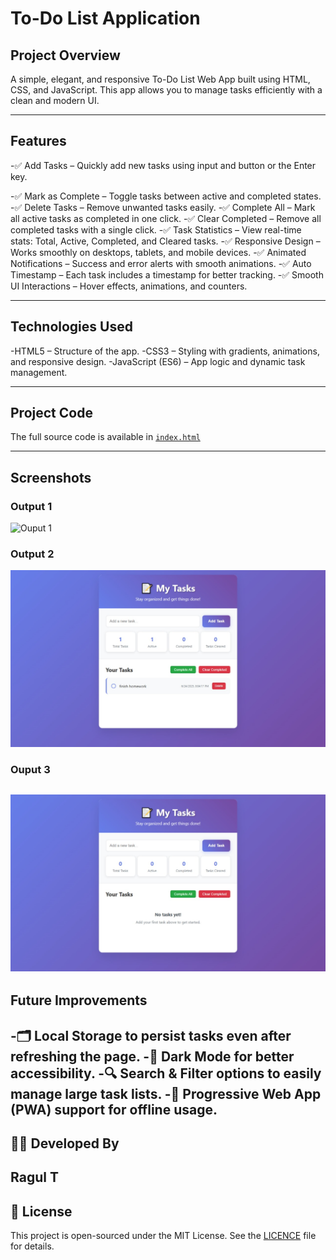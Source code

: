 # To-Do List Application

## Project Overview

A simple, elegant, and responsive To-Do List Web App built using HTML, CSS, and JavaScript. This app allows you to manage tasks efficiently with a clean and modern UI.

---

## Features

-✅ Add Tasks – Quickly add new tasks using input and button or the Enter key.

-✅ Mark as Complete – Toggle tasks between active and completed states.
-✅ Delete Tasks – Remove unwanted tasks easily.
-✅ Complete All – Mark all active tasks as completed in one click.
-✅ Clear Completed – Remove all completed tasks with a single click.
-✅ Task Statistics – View real-time stats: Total, Active, Completed, and Cleared tasks.
-✅ Responsive Design – Works smoothly on desktops, tablets, and mobile devices.
-✅ Animated Notifications – Success and error alerts with smooth animations.
-✅ Auto Timestamp – Each task includes a timestamp for better tracking.
-✅ Smooth UI Interactions – Hover effects, animations, and counters.

---

## Technologies Used

-HTML5 – Structure of the app.
-CSS3 – Styling with gradients, animations, and responsive design.
-JavaScript (ES6) – App logic and dynamic task management.

---

## Project Code

The full source code is available in [`index.html`](index.html)

---

## Screenshots

### Output 1

![Ouput 1](Ouputs/Screenshot1.jpg)

### Output 2

![Ouput 2](Outputs/Screenshot2.jpg)

### Ouput 3

![Ouput 3](Outputs/Screenshot3.jpg)
---

## Future Improvements

-🗂 Local Storage to persist tasks even after refreshing the page.
-🎨 Dark Mode for better accessibility.
-🔍 Search & Filter options to easily manage large task lists.
-📱 Progressive Web App (PWA) support for offline usage.
---

## 👨‍💻 Developed By

**Ragul T**  
---

## 📝 License

This project is open-sourced under the MIT License. See the [LICENCE](LICENCE) file for details.




